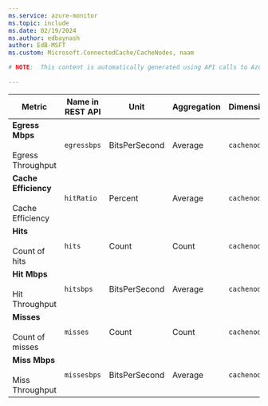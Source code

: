 ```yaml
---
ms.service: azure-monitor
ms.topic: include
ms.date: 02/19/2024
ms.author: edbaynash
author: EdB-MSFT
ms.custom: Microsoft.ConnectedCache/CacheNodes, naam

# NOTE:  This content is automatically generated using API calls to Azure. Any edits made on these files will be overwritten in the next run of the script. 
 
---
```



|Metric|Name in REST API|Unit|Aggregation|Dimensions|Time Grains|DS Export|
|---|---|---|---|---|---|---|
|**Egress Mbps**<br><br>Egress Throughput |`egressbps` |BitsPerSecond |Average |`cachenodeid`|PT1M |Yes|
|**Cache Efficiency**<br><br>Cache Efficiency |`hitRatio` |Percent |Average |`cachenodeid`|PT1M |Yes|
|**Hits**<br><br>Count of hits |`hits` |Count |Count |`cachenodeid`|PT1M |Yes|
|**Hit Mbps**<br><br>Hit Throughput |`hitsbps` |BitsPerSecond |Average |`cachenodeid`|PT1M |Yes|
|**Misses**<br><br>Count of misses |`misses` |Count |Count |`cachenodeid`|PT1M |Yes|
|**Miss Mbps**<br><br>Miss Throughput |`missesbps` |BitsPerSecond |Average |`cachenodeid`|PT1M |Yes|